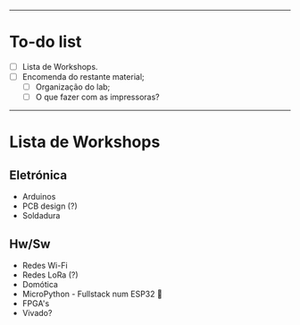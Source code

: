 ***

# To-do list
- [ ] Lista de Workshops.
- [ ] Encomenda do restante material;
	- [ ] Organização do lab;
	- [ ] O que fazer com as impressoras?
***
# Lista de Workshops
## Eletrónica
- Arduinos
- PCB design (?)
- Soldadura

## Hw/Sw
- Redes Wi-Fi
- Redes LoRa (?)
- Domótica
- MicroPython - Fullstack num ESP32 👀
- FPGA's
- Vivado?

